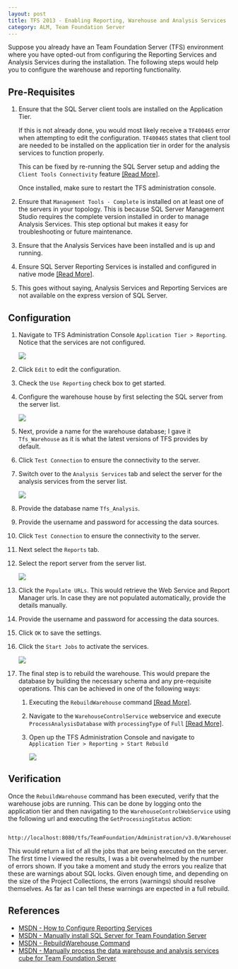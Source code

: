 ```yaml
---
layout: post
title: TFS 2013 - Enabling Reporting, Warehouse and Analysis Services 
category: ALM, Team Foundation Server
---
```


Suppose you already have an Team Foundation Server (TFS) environment where you have opted-out from configuring the Reporting Services and Analysis Services during the installation. The following steps would help you to configure the warehouse and reporting functionality.

## Pre-Requisites

1. Ensure that the SQL Server client tools are installed on the Application Tier.

	If this is not already done, you would most likely receive a `TF400465` error when attempting to edit the configuration. `TF400465` states that client tool are needed to be installed on the application tier in order for the analysis services to function properly.

	This can be fixed by re-running the SQL Server setup and adding the `Client Tools Connectivity` feature [[Read More]](http://msdn.microsoft.com/en-us/library/dd578652.aspx).

	Once installed, make sure to restart the TFS administration console.

1. Ensure that `Management Tools - Complete` is installed on at least one of the servers in your topology. This is because SQL Server Management Studio requires the complete version installed in order to manage Analysis Services. This step optional but makes it easy for troubleshooting or future maintenance. 
1. Ensure that the Analysis Services have been installed and is up and running. 
1. Ensure SQL Server Reporting Services is installed and configured in native mode [[Read More]](http://msdn.microsoft.com/en-us/library/aa545752%28v=cs.70%29.aspx).
1. This goes without saying, Analysis Services and Reporting Services are not available on the express version of SQL Server.

<!--excerpt-->

## Configuration

1. Navigate to TFS Administration Console `Application Tier > Reporting`. Notice that the services are not configured.

	![](/images/posts/TFSEnableReportingAnalysisServices/1_ConsoleUnconfigured.png)

1. Click `Edit` to edit the configuration.
1. Check the `Use Reporting` check box to get started.
1. Configure the warehouse house by first selecting the SQL server from the server list. 

	![](/images/posts/TFSEnableReportingAnalysisServices/2_WarehouseDetails.png)

1. Next, provide a name for the warehouse database; I gave it `Tfs_Warehouse` as it is what the latest versions of TFS provides by default.   
1. Click `Test Connection` to ensure the connectivity to the server.
1. Switch over to the `Analysis Services` tab and select the server for the analysis services from the server list.

	![](/images/posts/TFSEnableReportingAnalysisServices/3_AnalysisDetails.png)

1. Provide the database name `Tfs_Analysis`.
1. Provide the username and password for accessing the data sources.
1. Click `Test Connection` to ensure the connectivity to the server.
1. Next select the `Reports` tab.
1. Select the report server from the server list.
	
	![](/images/posts/TFSEnableReportingAnalysisServices/4_ReportingDetails.png)

1. Click the `Populate URLs`. This would retrieve the Web Service and Report Manager urls. In case they are not populated automatically, provide the details manually.
1. Provide the username and password for accessing the data sources.
1. Click `OK` to save the settings.
1. Click the `Start Jobs` to activate the services.

	![](/images/posts/TFSEnableReportingAnalysisServices/5_ConsoleConfigured.png)

1. The final step is to rebuild the warehouse. This would prepare the database by building the necessary schema and any pre-requisite operations. This can be achieved in one of the following ways:
	1. Executing the `RebuildWarehouse` command [[Read More]](http://msdn.microsoft.com/en-us/library/ee349264.aspx).
	2. Navigate to the `WarehouseControlService` webservice and execute `ProcessAnalysisDatabase` with `processingType` of `Full` [[Read More]](http://msdn.microsoft.com/en-us/library/ff400237.aspx).
	3. Open up the TFS Administration Console and navigate to `Application Tier > Reporting > Start Rebuild `
	
		![](/images/posts/TFSEnableReportingAnalysisServices/6_RebuildConfirmation.png)

## Verification

Once the `RebuildWarehouse` command has been executed, verify that the warehouse jobs are running. This can be done by logging onto the application tier and then navigating to the `WarehouseControlWebService` using the following url and executing the `GetProcessingStatus` action:

		http://localhost:8080/tfs/TeamFoundation/Administration/v3.0/WarehouseControlService.asmx

This would return a list of all the jobs that are being executed on the server. The first time I viewed the results, I was a bit overwhelmed by the number of errors shown. If you take a moment and study the errors you realize that these are warnings about SQL locks. Given enough time, and depending on the size of the Project Collections, the errors (warnings) should resolve themselves. As far as I can tell these warnings are expected in a full rebuild.

## References
* [MSDN - How to Configure Reporting Services](http://msdn.microsoft.com/en-us/library/aa545752%28v=cs.70%29.aspx)
* [MSDN - Manually install SQL Server for Team Foundation Server](http://msdn.microsoft.com/en-us/library/dd578652.aspx)
* [MSDN - RebuildWarehouse Command](http://msdn.microsoft.com/en-us/library/ee349264.aspx)
* [MSDN - Manually process the data warehouse and analysis services cube for Team Foundation Server](http://msdn.microsoft.com/en-us/library/ff400237.aspx)
